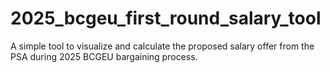 # 2025_bcgeu_first_round_salary_tool
A simple tool to visualize and calculate the proposed salary offer from the PSA during 2025 BCGEU bargaining process.
